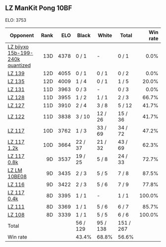 ## LZ ManKit Pong 10BF ##

ELO: 3753

Opponent | Rank | ELO | Black | White | Total | Win rate
---------|-----:|----:|-------|-------|-------|-------:
[LZ bjiyxo 15b-199-240k quantized](LZ%20bjiyxo%2015b-199-240k%20quantized.md) | 13D | 4378 | 0 / 1 | - | 0 / 1 | 0.0%
[LZ 139](LZ%20139.md) | 12D | 4055 | 0 / 1 | 0 / 1 | 0 / 2 | 0.0%
[LZ 135](LZ%20135.md) | 12D | 4009 | 1 / 4 | 0 / 1 | 1 / 5 | 20.0%
[LZ 131](LZ%20131.md) | 11D | 3963 | 0 / 3 | - | 0 / 3 | 0.0%
[LZ 128](LZ%20128.md) | 11D | 3955 | 1 / 2 | 1 / 1 | 2 / 3 | 66.7%
[LZ 127](LZ%20127.md) | 11D | 3910 | 2 / 4 | 3 / 8 | 5 / 12 | 41.7%
[LZ 122](LZ%20122.md) | 11D | 3838 | 3 / 10 | 12 / 26 | 15 / 36 | 41.7%
[LZ 117](LZ%20117.md) | 10D | 3762 | 1 / 3 | 33 / 69 | 34 / 72 | 47.2%
[LZ 117 1.2k](LZ%20117%201.2k.md) | 10D | 3664 | 22 / 37 | 21 / 32 | 43 / 69 | 62.3%
[LZ 117 0.8k](LZ%20117%200.8k.md) | 9D | 3537 | 19 / 25 | 5 / 8 | 24 / 33 | 72.7%
[LZ LM 10BE08](LZ%20LM%2010BE08.md) | 9D | 3435 | 2 / 3 | 5 / 5 | 7 / 8 | 87.5%
[LZ 116](LZ%20116.md) | 9D | 3422 | 2 / 3 | 5 / 6 | 7 / 9 | 77.8%
[LZ 117 0.4k](LZ%20117%200.4k.md) | 8D | 3395 | 1 / 1 | - | 1 / 1 | 100.0%
[LZ 111](LZ%20111.md) | 8D | 3369 | 1 / 1 | 5 / 6 | 6 / 7 | 85.7%
[LZ 108](LZ%20108.md) | 8D | 3339 | 1 / 1 | 5 / 5 | 6 / 6 | 100.0%
Total | | | 56 / 129 | 95 / 138 | 151 / 267 | 
Win rate| | | 43.4% | 68.8% | 56.6% | 
